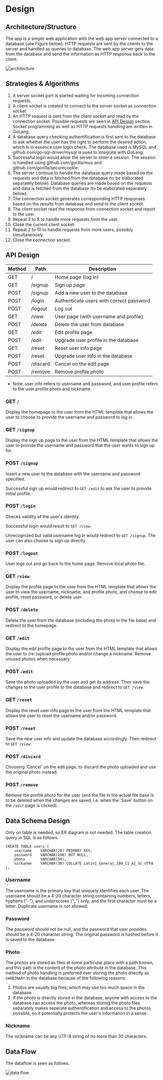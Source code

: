 # Design

## Architecture/Structure

The app is a simple web application with the web app server connected to a database (see Figure below). HTTP requests are sent by the clients to the server and handled as queries to database. The web app server gets data from the database and send the information as HTTP response back to the client.

![architecture](diagrams/architecture.png)

## Strategies & Algorithms

1. A server socket port is started waiting for incoming connection requests.
1. A client socket is created to connect to the server socket as connection socket.
1. An HTTP request is sent from the client socket and read by the connection socket. Possible requests are seen in [API Design](#api-design) section. Socket programming as well as HTTP requests handling are written in GoLang.
1. A database query checking authentification is first sent to the database to ask whether the user has the right to perform the desired action, which is in essence user login check. The database used is MySQL and github.com/go-sql-driver/mysql is used to integrate with GoLang.
1. Successful login would allow the server to enter a session. The session is handled using github.com/gorilla/mux and github.com/gorilla/securecookie.
1. The server continue to handle the database query made based on the requests and data is fetched from the database (to be elaborated separately below). Database queries are made based on the requests and data is fetched from the database (to be elaborated separately below). 
1. The connection socket generates corresponding HTTP responses based on the results from database and send to the client socket.
1. The client socket read the response from connection socket and report to the user.
1. Repeat 3 to 8 to handle more requests from the user.
1. Close the current client socket.
1. Repeat 2 to 10 to handle requests from more users, possibly simultaneously.
1. Close the connection socket.

## API Design

| Method | Path             | Description                               |
|--------|------------------|-------------------------------------------|
| GET    | /                | Home page (log in)                        |
| GET    | /signup          | Sign up page                              |
| POST   | /signup          | Add a new user to the database            |
| POST   | /login           | Authenticate users with correct password  |
| POST   | /logout          | Log out                                   |
| GET    | /view            | User page (with username and profile)     |
| POST   | /delete          | Delete the user from database             |
| GET    | /edit            | Edit profile page                         |
| POST   | /edit            | Upgrade user profile in the database      |
| GET    | /reset           | Reset user info page                      |
| POST   | /reset           | Upgrade user info in the database         |
| POST   | /discard         | Cancel on the edit page                   |
| POST   | /remove          | Remove profile photo                      |
* Note: user info refers to username and password, and user profile refers to the user profile photo and nickname.

### GET `/`
Display the homepage to the user from the HTML template that allows the user to choose to provide the username and password to log in.

### GET `/signup`
Display the sign up page to the user from the HTML template that allows the user to provide the username and password that the user wants to sign up for.

### POST `/signup`
Insert a new user to the database with the username and password specified. 

Successful sign up would redirect to `GET /edit` to ask the user to provide initial profile.

### POST `/login`
Checks validity of the user's identity.

Successful login would result to `GET /view`.

Unrecognized but valid username log in would redirect to `GET /signup`. The user can also choose to sign up directly.

### POST `/logout`
User logs out and go back to the home page. Remove local photo file.

### GET `/view`
Display the profile page to the user from the HTML template that allows the user to view the username, nickname, and profile photo, and choose to edit profile, reset password, or delete user.

### POST `/delete`
Delete the user from the database (including the photo in the file base) and redirect to the homepage.

### GET `/edit`
Display the edit profile page to the user from the HTML template that allows the user to (re-)upload profile photo and/or change a nickname. Remove unused photos when necessary.

### POST `/edit`
Save the photo uploaded by the user and get its address. Then save the changes to the user profile to the database and redirect to `GET /view`.

### GET `/reset`
Display the reset user info page to the user from the HTML template that allows the user to reset the username and/or password.

### POST `/reset`
Save the new user info and update the database accordingly. Then redirect to `GET /view`.

### POST `/discard`
Choosing 'Cancel' on the edit page, to discard the photo uploaded and use the original photo instead.

### POST `/remove`
Remove the profile photo for the user (and the file in the actual file base is to be deleted when the changes
are saved, i.e. when the 'Save' button on the `/edit` page is clicked).

## Data Schema Design

Only on table is needed, so ER diagram is not needed. The table creation query in SQL is as follows.

```
CREATE TABLE users (
    username    VARCHAR(20) PRIMARY KEY,
    password    VARCHAR(100) NOT NULL,
    photo       VARCHAR(50),
    nickanme    VARCHAR(30) COLLATE Latin1_General_100_CI_AI_SC_UTF8
);
```

### Username
The username is the primary key that uniquely identifies each user. The username should be a 4-20 character string containing numbers, letters, hyphens ("-"), and underscores ("_") only, and the first character must be a letter. Duplicate username is not allowed.

### Password
The password should not be null, and the password that user provides should be a 4-20 character string. The original password is hashed before it is saved to the database.

### Photo
The photos are stored as files at some particular place with a path known, and this path is the content of the photo attribute in the database. This method of photo handling is preferred over storing the photo directly as `VARBINARY` in the database because of the following reasons:
1. Photos are usually big files, which may use too much space in the database.
1. If the photo is directly stored in the database, anyone with access to the database can access the photo, whereas storing the photo files separately makes seperate authentification and access to the photos possible, so it potentially protects the user's information in a sense.

### Nickname
The nickname can be any UTF-8 string of no more than 30 characters.

## Data Flow

The dataflow is seen as follows.

![data flow](diagrams/data_flow.png)

